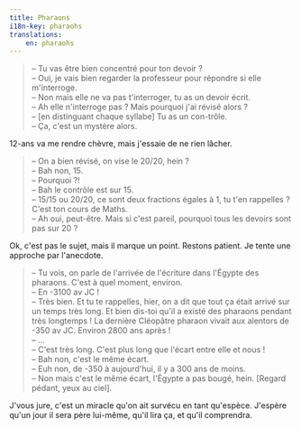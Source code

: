 ```yaml
---
title: Pharaons
i18n-key: pharaohs
translations:
    en: pharaohs
---
```


> – Tu vas être bien concentré pour ton devoir ?  
> – Oui, je vais bien regarder la professeur pour répondre si elle m'interroge.  
> – Non mais elle ne va pas t'interroger, tu as un devoir écrit.  
> – Ah elle n'interroge pas ? Mais pourquoi j'ai révisé alors ?  
> – [en distinguant chaque syllabe] Tu as un con-trôle.  
> – Ça, c'est un mystère alors.

12-ans va me rendre chèvre, mais j'essaie de ne rien lâcher.

> – On a bien révisé, on vise le 20/20, hein ?  
> – Bah non, 15.  
> – Pourquoi ?!  
> – Bah le contrôle est sur 15.  
> – 15/15 ou 20/20, ce sont deux fractions égales à 1, tu t'en rappelles ? C'est ton cours de Maths.  
> – Ah oui, peut-être. Mais si c'est pareil, pourquoi tous les devoirs sont pas sur 20 ?

Ok, c'est pas le sujet, mais il marque un point. Restons patient. Je tente une approche par l'anecdote.

> – Tu vois, on parle de l'arrivée de l'écriture dans l'Égypte des pharaons. C'est à quel moment, environ.  
> – En -3100 av JC !  
> – Très bien. Et tu te rappelles, hier, on a dit que tout ça était arrivé sur un temps très long. Et bien dis-toi qu'il a existé des pharaons pendant très longtemps ! La dernière Cléopâtre pharaon vivait aux alentors de -350 av JC. Environ 2800 ans après !  
> – …  
> – C'est très long. C'est plus long que l'écart entre elle et nous !  
> – Bah non, c'est le même écart.  
> – Euh non, de -350 à aujourd'hui, il y a 300 ans de moins.  
> – Non mais c'est le même écart, l'Égypte a pas bougé, hein. [Regard pédant, yeux au ciel].

J'vous jure, c'est un miracle qu'on ait survécu en tant qu'espèce. J'espère qu'un jour il sera père lui-même, qu'il lira ça, et qu'il comprendra.
